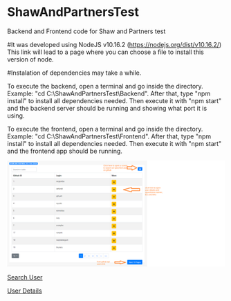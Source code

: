 # ShawAndPartnersTest
Backend and Frontend code for Shaw and Partners test

#It was developed using NodeJS v10.16.2 (https://nodejs.org/dist/v10.16.2/) This link will lead to a page where you can choose a file to install this version of node.

#Instalation of dependencies may take a while.

To execute the backend, open a terminal and go inside the directory. Example: "cd C:\ShawAndPartnersTest\Backend". After that, type "npm install" to install all dependencies needed. Then execute it with "npm start" and the backend server should be running and showing what port it is using.

To execute the frontend, open a terminal and go inside the directory. Example: "cd C:\ShawAndPartnersTest\Frontend". After that, type "npm install" to install all dependencies needed. Then execute it with "npm start" and the frontend app should be running. 

![First Screen](https://github.com/pedrinbhbr/ShawAndPartnersTest/blob/main/Frontend/public/firstscreen.png)

[Search User](../../tree/main/Frontend/public/modalscreen.png)

[User Details](../../tree/main/Frontend/public/userdetails.png)
